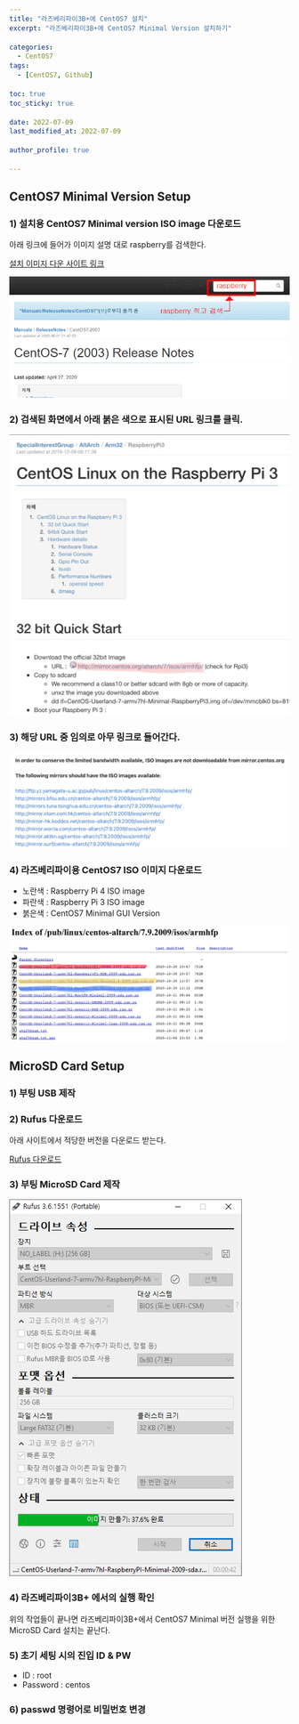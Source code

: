 ```yaml
---
title: "라즈베리파이3B+에 CentOS7 설치"
excerpt: "라즈베리파이3B+에 CentOS7 Minimal Version 설치하기"

categories:
  - CentOS7
tags:
  - [CentOS7, Github]

toc: true
toc_sticky: true

date: 2022-07-09
last_modified_at: 2022-07-09

author_profile: true

---
```


## CentOS7 Minimal Version Setup

### 1) 설치용 CentOS7 Minimal version ISO image 다운로드

아래 링크에 들어가 이미지 설명 대로 raspberry를 검색한다.

<a target="_blank" href="https://wiki.centos.org/action/show/Manuals/ReleaseNotes/CentOS7.2003?action=show&redirect=Manuals%2FReleaseNotes%2FCentOS7">설치 이미지 다운 사이트 링크</a>

![01_setting](https://github.com/carudia/carudia.github.io/blob/main/images/2022-07-09/setting/01_setting.png?raw=true)

### 2) 검색된 화면에서 아래 붉은 색으로 표시된 URL 링크를 클릭.

![02_setting](https://github.com/carudia/carudia.github.io/blob/main/images/2022-07-09/setting/02_setting.jpg?raw=true)

### 3) 해당 URL 중 임의로 아무 링크로 들어간다.

![03_setting](https://github.com/carudia/carudia.github.io/blob/main/images/2022-07-09/setting/03_setting.jpg?raw=true)

### 4) 라즈베리파이용 CentOS7 ISO 이미지 다운로드
  - 노란색 : Raspberry Pi 4 ISO image
  - 파란색 : Raspberry Pi 3 ISO image
  - 붉은색 : CentOS7 Minimal GUI Version

![04_setting](https://github.com/carudia/carudia.github.io/blob/main/images/2022-07-09/setting/04_setting.png?raw=true)

## MicroSD Card Setup

### 1) 부팅 USB 제작

### 2) Rufus 다운로드

아래 사이트에서 적당한 버전을 다운로드 받는다.

<a target="_blank" href="https://rufus.ie/downloads/">Rufus 다운로드</a>

### 3) 부팅 MicroSD Card 제작

![05_setting](https://github.com/carudia/carudia.github.io/blob/main/images/2022-07-09/setting/05_setting.png?raw=true)

### 4) 라즈베리파이3B+ 에서의 실행 확인

위의 작업들이 끝나면 라즈베리파이3B+에서 CentOS7 Minimal 버전 실행을 위한 MicroSD Card 설치는 끝난다.

### 5) 초기 세팅 시의 진입 ID & PW

 - ID : root
 - Password : centos
### 6) passwd 명령어로 비밀번호 변경

